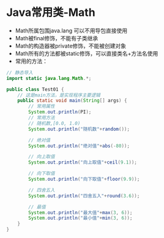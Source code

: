 # Java常用类-Math

- Math所属包围java.lang 可以不用导包直接使用
- Math被final修饰，不能有子类继承
- Math的构造器被private修饰，不能被创建对象
- Math所有的方法都被static修饰，可以直接类名+方法名使用
- 常用的方法：

```java
// 静态导入
import static java.lang.Math.*;

public class Test01 {
    // 这是main方法，是实现程序主要逻辑
    public static void main(String[] args) {
        // 常用属性
        System.out.println(PI);
        // 常用方法
        // 随机数,[0.0, 1.0)
        System.out.println("随机数"+random());

        // 绝对值
        System.out.println("绝对值"+abs(-80));

        // 向上取值
        System.out.println("向上取值"+ceil(9.1));

        // 向下取值
        System.out.println("向下取值"+floor(9.9));

        // 四舍五入
        System.out.println("四舍五入"+round(3.6));

        // 最值
        System.out.println("最大值"+max(3, 6));
        System.out.println("最小值"+min(3, 6));
    }
}
```

